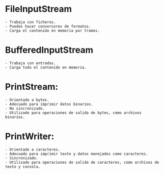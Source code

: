 # FileInputStream
    - Trabaja con ficheros.
    - Puedes hacer conversores de formatos.
    - Carga el contenido en memoria por tramos.

# BufferedInputStream
    - Trabaja con entradas.
    - Carga todo el contenido en memoria.

# PrintStream:
    - Orientado a bytes.
    - Adecuado para imprimir datos binarios.
    - No sincronizado.
    - Utilizado para operaciones de salida de bytes, como archivos binarios.

# PrintWriter:
    - Orientado a caracteres.
    - Adecuado para imprimir texto y datos manejados como caracteres.
    - Sincronizado.
    - Utilizado para operaciones de salida de caracteres, como archivos de texto y consola.